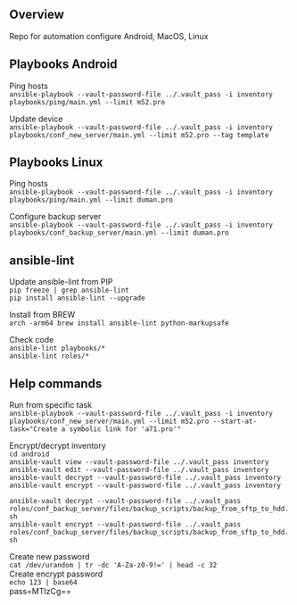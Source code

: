 ## Overview
Repo for automation configure Android, MacOS, Linux  

## Playbooks Android
Ping hosts  
`ansible-playbook --vault-password-file ../.vault_pass -i inventory playbooks/ping/main.yml --limit m52.pro`  

Update device  
`ansible-playbook --vault-password-file ../.vault_pass -i inventory playbooks/conf_new_server/main.yml --limit m52.pro --tag template`  

## Playbooks Linux
Ping hosts  
`ansible-playbook --vault-password-file ../.vault_pass -i inventory playbooks/ping/main.yml --limit duman.pro`  

Configure backup server  
`ansible-playbook --vault-password-file ../.vault_pass -i inventory playbooks/conf_backup_server/main.yml --limit duman.pro`  

## ansible-lint
Update ansible-lint from PIP  
`pip freeze | grep ansible-lint`  
`pip install ansible-lint --upgrade`  

Install from BREW  
`arch -arm64 brew install ansible-lint python-markupsafe`  

Check code  
`ansible-lint playbooks/*`  
`ansible-lint roles/*`  

## Help commands
Run from specific task  
`ansible-playbook --vault-password-file ../.vault_pass -i inventory playbooks/conf_new_server/main.yml --limit m52.pro --start-at-task="Create a symbolic link for 'a71.pro'"`

Encrypt/decrypt inventory  
`cd android`  
`ansible-vault view --vault-password-file ../.vault_pass inventory`  
`ansible-vault edit --vault-password-file ../.vault_pass inventory`  
`ansible-vault decrypt --vault-password-file ../.vault_pass inventory`  
`ansible-vault encrypt --vault-password-file ../.vault_pass inventory`  

`ansible-vault decrypt --vault-password-file ../.vault_pass roles/conf_backup_server/files/backup_scripts/backup_from_sftp_to_hdd.sh`  
`ansible-vault encrypt --vault-password-file ../.vault_pass roles/conf_backup_server/files/backup_scripts/backup_from_sftp_to_hdd.sh`  

Create new password  
`cat /dev/urandom | tr -dc 'A-Za-z0-9!=' | head -c 32`  
Create encrypt password  
`echo 123 | base64`  
pass=MTIzCg==  
